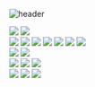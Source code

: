 ![header](https://capsule-render.vercel.app/api?type=transparent&color=gradient&height=150&section=header&text=✍️Brush%20on%20my%20development%20skill&fontSize=20&customColorList=0,2,2,2,2,3)

<!-- Language stack -->
 <img src="https://img.shields.io/badge/Python-3766AB?style=flat-square&logo=Python&logoColor=white"/> <img src="https://img.shields.io/badge/Flask-3766AB?style=flat-square&logo=Flask&logoColor=white"/> <br> 
 <img src="https://img.shields.io/badge/Java-3766AB?style=flat-square&logo=Java&logoColor=white"/> <img src="https://img.shields.io/badge/Spring-3766AB?style=flat-square&logo=Spring&logoColor=#F7DF1E"/> <img src="https://img.shields.io/badge/Springboot-3766AB?style=flat-square&logo=Springboot&logoColor=#F7DF1E"/> <img src="https://img.shields.io/badge/JPA-3766AB?style=flat-square&logo=JPA&logoColor=#F7DF1E"/>  <img src="https://img.shields.io/badge/Security-3766AB?style=flat-square&logo=Security&logoColor=#F7DF1E"/>  <img src="https://img.shields.io/badge/JSP-3766AB?style=flat-square&logo=Jsp&logoColor=#F7DF1E"/> <img src="https://img.shields.io/badge/Thymeleaf-3766AB?style=flat-square&logo=Thymeleaf&logoColor=#F7DF1E"/> <br> <img src="https://img.shields.io/badge/JavaScript-885630?style=flat-square&logo=JavaScript&logoColor=#885630"/> <img src="https://img.shields.io/badge/TypeScript-885630?style=flat-square&logo=TypeScript&logoColor=#885630"/> <br>
<img src="https://img.shields.io/badge/Oracle-006272?style=flat-square&logo=Oracle&logoColor=#006272"/> <img src="https://img.shields.io/badge/MySQL-006272?style=flat-square&logo=MySQL&logoColor=#006272"/> <img src="https://img.shields.io/badge/PostgreSQL-006272?style=flat-square&logo=PostgreSQL&logoColor=#006272"/> <br> <img src="https://img.shields.io/badge/Docker-000000?style=flat-square&logo=Docker&logoColor=#000000"/> 
<img src="https://img.shields.io/badge/ApacheTomcat-000000?style=flat-square&logo=Apache&Tomcat&logoColor=#000000"/> <img src="https://img.shields.io/badge/NGINX-000000?style=flat-square&logo=NGINX&logoColor=#000000"/> 

<!-- ![header](https://capsule-render.vercel.app/api?type=transparent) -->

<!-- SNS -->
<!-- [![Tech Blog Badge](http://img.shields.io/badge/-Tech%20blog-black?style=flat-square&logo=github&link=https://github.io/)](https://github.io/) [![Linkedin Badge](https://img.shields.io/badge/-LinkedIn-blue?style=flat-square&logo=Linkedin&logoColor=white&link=https://www.linkedin.com/in)](https://www.linkedin.com/in) [![Youtube Badge](https://img.shields.io/badge/Youtube-ff0000?style=flat-square&logo=youtube&link=https://www.youtube.com)](https://www.youtube.com) [![Facebook Badge](https://img.shields.io/badge/facebook-1877f2?style=flat-square&logo=facebook&logoColor=white&link=https://www.facebook.com)](https://www.facebook.com) [![Gmail Badge](https://img.shields.io/badge/Gmail-d14836?style=flat-square&logo=Gmail&logoColor=white&link=mailto:libra10042@gmail.com)](mailto:libra10042@gmail.com)

 -->

